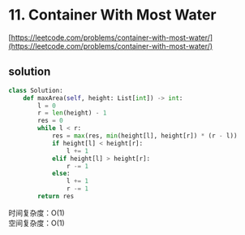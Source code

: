 # 11. Container With Most Water

[https://leetcode.com/problems/container-with-most-water/](https://leetcode.com/problems/container-with-most-water/)

## solution

```python
class Solution:
    def maxArea(self, height: List[int]) -> int:
        l = 0
        r = len(height) - 1
        res = 0
        while l < r:
            res = max(res, min(height[l], height[r]) * (r - l))
            if height[l] < height[r]:
                l += 1
            elif height[l] > height[r]:
                r -= 1
            else:
                l += 1
                r -= 1
        return res
```

时间复杂度：O(1) <br>
空间复杂度：O(1)

